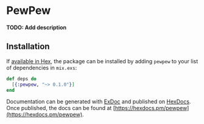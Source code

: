 # PewPew

**TODO: Add description**

## Installation

If [available in Hex](https://hex.pm/docs/publish), the package can be installed
by adding `pewpew` to your list of dependencies in `mix.exs`:

```elixir
def deps do
  [{:pewpew, "~> 0.1.0"}]
end
```

Documentation can be generated with [ExDoc](https://github.com/elixir-lang/ex_doc)
and published on [HexDocs](https://hexdocs.pm). Once published, the docs can
be found at [https://hexdocs.pm/pewpew](https://hexdocs.pm/pewpew).

